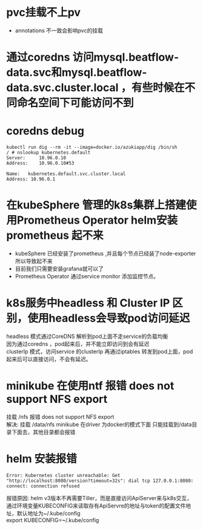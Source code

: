# pvc挂载不上pv
* annotations 不一致会影响pvc的挂载

# 通过coredns 访问mysql.beatflow-data.svc和mysql.beatflow-data.svc.cluster.local ，有些时候在不同命名空间下可能访问不到

# coredns debug
```
kubectl run dig --rm -it --image=docker.io/azukiapp/dig /bin/sh
/ # nslookup kubernetes.default
Server:		10.96.0.10
Address:	10.96.0.10#53

Name:	kubernetes.default.svc.cluster.local
Address: 10.96.0.1
```

# 在kubeSphere 管理的k8s集群上搭建使用Prometheus Operator helm安装prometheus 起不来
* kubeSphere 已经安装了prometheus ,并且每个节点已经装了node-exporter所以导致起不来
* 目前我们只需要安装grafana就可以了
* Prometheus Operator 通过service monitor 添加监控节点。

# k8s服务中headless 和 Cluster IP 区别，使用headless会导致pod访问延迟
headless 模式通过CoreDNS 解析到pod上面不走service的负载均衡  
因为通过coredns ，pod起来后，并不能立即访问到会有延迟  
clusterIp 模式，访问service 的clusterIp 再通过iptables 转发到pod上面，pod起来后可以直接访问，不会有延迟。  

# minikube 在使用ntf 报错  does not support NFS export 
挂载 /nfs 报错 does not support NFS export  
解决: 挂载 /data/nfs
minikube 在driver 为docker的模式下面 只能挂载到/data目录下面去，其他目录都会报错


# helm 安装报错
```
Error: Kubernetes cluster unreachable: Get "http://localhost:8080/version?timeout=32s": dial tcp 127.0.0.1:8080: connect: connection refused
```
报错原因: helm v3版本不再需要Tiller，而是直接访问ApiServer来与k8s交互，通过环境变量KUBECONFIG来读取存有ApiServre的地址与token的配置文件地址，默认地址为~/.kube/config  
export KUBECONFIG=~/.kube/config  